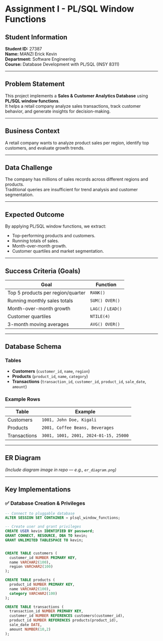 # Assignment I - PL/SQL Window Functions

## Student Information
**Student ID:** 27387  
**Name:** MANZI Erick Kevin  
**Department:** Software Engineering  
**Course:** Database Development with PL/SQL (INSY 8311)

---

## Problem Statement
This project implements a **Sales & Customer Analytics Database** using **PL/SQL window functions**.  
It helps a retail company analyze sales transactions, track customer behavior, and generate insights for decision-making.

---

## Business Context
A retail company wants to analyze product sales per region, identify top customers, and evaluate growth trends.

---

## Data Challenge
The company has millions of sales records across different regions and products.  
Traditional queries are insufficient for trend analysis and customer segmentation.

---

## Expected Outcome
By applying PL/SQL window functions, we extract:

- Top-performing products and customers.  
- Running totals of sales.  
- Month-over-month growth.  
- Customer quartiles and market segmentation.

---

## Success Criteria (Goals)
| Goal | Function |
|------|-----------|
| Top 5 products per region/quarter | `RANK()` |
| Running monthly sales totals | `SUM() OVER()` |
| Month-over-month growth | `LAG()` / `LEAD()` |
| Customer quartiles | `NTILE(4)` |
| 3-month moving averages | `AVG() OVER()` |

---

## Database Schema

### Tables
- **Customers** (`customer_id`, `name`, `region`)  
- **Products** (`product_id`, `name`, `category`)  
- **Transactions** (`transaction_id`, `customer_id`, `product_id`, `sale_date`, `amount`)

### Example Rows
| Table | Example |
|--------|----------|
| Customers | `1001, John Doe, Kigali` |
| Products | `2001, Coffee Beans, Beverages` |
| Transactions | `3001, 1001, 2001, 2024-01-15, 25000` |

---

## ER Diagram
*(Include diagram image in repo — e.g., `er_diagram.png`)*

---

## Key Implementations

### ✅ Database Creation & Privileges
```sql
-- Connect to pluggable database
ALTER SESSION SET CONTAINER = plsql_window_functions;

-- Create user and grant privileges
CREATE USER kevin IDENTIFIED BY password;
GRANT CONNECT, RESOURCE, DBA TO kevin;
GRANT UNLIMITED TABLESPACE TO kevin;


CREATE TABLE customers (
  customer_id NUMBER PRIMARY KEY,
  name VARCHAR2(100),
  region VARCHAR2(100)
);

CREATE TABLE products (
  product_id NUMBER PRIMARY KEY,
  name VARCHAR2(100),
  category VARCHAR2(100)
);

CREATE TABLE transactions (
  transaction_id NUMBER PRIMARY KEY,
  customer_id NUMBER REFERENCES customers(customer_id),
  product_id NUMBER REFERENCES products(product_id),
  sale_date DATE,
  amount NUMBER(10,2)
);


